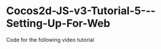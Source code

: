 Cocos2d-JS-v3-Tutorial-5---Setting-Up-For-Web
=============================================

Code for the following video tutorial 
